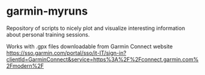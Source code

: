 # garmin-myruns
Repository of scripts to nicely plot and visualize interesting information about personal training sessions.

Works with .gpx files downloadable from Garmin Connect website
https://sso.garmin.com/portal/sso/it-IT/sign-in?clientId=GarminConnect&service=https%3A%2F%2Fconnect.garmin.com%2Fmodern%2F
